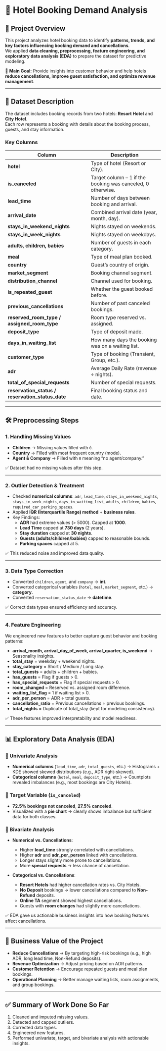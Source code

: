 # 🏨 Hotel Booking Demand Analysis

## 📌 Project Overview  
This project analyzes hotel booking data to identify **patterns, trends, and key factors influencing booking demand and cancellations**.  
We applied **data cleaning, preprocessing, feature engineering, and exploratory data analysis (EDA)** to prepare the dataset for predictive modeling.  

🎯 **Main Goal:** Provide insights into customer behavior and help hotels **reduce cancellations, improve guest satisfaction, and optimize revenue management**.  

---

## 📂 Dataset Description  
The dataset includes booking records from two hotels: **Resort Hotel** and **City Hotel**.  
Each row represents a booking with details about the booking process, guests, and stay information.  

### Key Columns  
| Column | Description |
|--------|-------------|
| **hotel** | Type of hotel (Resort or City). |
| **is_canceled** | Target column – 1 if the booking was canceled, 0 otherwise. |
| **lead_time** | Number of days between booking and arrival. |
| **arrival_date** | Combined arrival date (year, month, day). |
| **stays_in_weekend_nights** | Nights stayed on weekends. |
| **stays_in_week_nights** | Nights stayed on weekdays. |
| **adults, children, babies** | Number of guests in each category. |
| **meal** | Type of meal plan booked. |
| **country** | Guest’s country of origin. |
| **market_segment** | Booking channel segment. |
| **distribution_channel** | Channel used for booking. |
| **is_repeated_guest** | Whether the guest booked before. |
| **previous_cancellations** | Number of past canceled bookings. |
| **reserved_room_type / assigned_room_type** | Room type reserved vs. assigned. |
| **deposit_type** | Type of deposit made. |
| **days_in_waiting_list** | How many days the booking was on a waiting list. |
| **customer_type** | Type of booking (Transient, Group, etc.). |
| **adr** | Average Daily Rate (revenue ÷ nights). |
| **total_of_special_requests** | Number of special requests. |
| **reservation_status / reservation_status_date** | Final booking status and date. |

---

## 🛠 Preprocessing Steps  

### 1. Handling Missing Values  
- **Children** → Missing values filled with `0`.  
- **Country** → Filled with most frequent country (mode).  
- **Agent & Company** → Filled with `0` meaning “no agent/company.”  

✅ Dataset had no missing values after this step.

---

### 2. Outlier Detection & Treatment  
- Checked **numerical columns**: `adr`, `lead_time`, `stays_in_weekend_nights`, `stays_in_week_nights`, `days_in_waiting_list`, `adults`, `children`, `babies`, `required_car_parking_spaces`.  
- Applied **IQR (Interquartile Range) method** + **business rules**.  
- Key Findings:  
  - **ADR** had extreme values (> 5000). Capped at **1000**.  
  - **Lead Time** capped at **730 days** (2 years).  
  - **Stay duration** capped at **30 nights**.  
  - **Guests (adults/children/babies)** capped to reasonable bounds.  
  - **Parking spaces** capped at 5.  

✅ This reduced noise and improved data quality.

---

### 3. Data Type Correction  
- Converted `children`, `agent`, and `company` → **int**.  
- Converted categorical variables (`hotel`, `meal`, `market_segment`, etc.) → **category**.  
- Converted `reservation_status_date` → **datetime**.  

✅ Correct data types ensured efficiency and accuracy.

---

### 4. Feature Engineering  
We engineered new features to better capture guest behavior and booking patterns:  

- **arrival_month, arrival_day_of_week, arrival_quarter, is_weekend** → Seasonality insights.  
- **total_stay** = weekday + weekend nights.  
- **stay_category** = Short / Medium / Long stay.  
- **total_guests** = adults + children + babies.  
- **has_guests** = Flag if guests > 0.  
- **has_special_requests** = Flag if special requests > 0.  
- **room_changed** = Reserved vs. assigned room difference.  
- **waiting_list_flag** = 1 if waiting list > 0.  
- **adr_per_person** = ADR ÷ total guests.  
- **cancellation_ratio** = Previous cancellations ÷ previous bookings.  
- **total_nights** = Duplicate of total_stay (kept for modeling consistency).  

✅ These features improved interpretability and model readiness.

---

## 📊 Exploratory Data Analysis (EDA)  

### 🔹 Univariate Analysis  
- **Numerical columns** (`lead_time`, `adr`, `total_guests`, etc.) → Histograms + KDE showed skewed distributions (e.g., ADR right-skewed).  
- **Categorical columns** (`hotel`, `meal`, `deposit_type`, etc.) → Countplots revealed imbalances (e.g., most bookings are City Hotels).  

### 🔹 Target Variable (`is_canceled`)  
- **72.5% bookings not canceled**, **27.5% canceled**.  
- Visualized with a **pie chart** → clearly shows imbalance but sufficient data for both classes.  

### 🔹 Bivariate Analysis  
- **Numerical vs. Cancellations**:  
  - Higher **lead_time** strongly correlated with cancellations.  
  - Higher **adr** and **adr_per_person** linked with cancellations.  
  - Longer stays slightly more prone to cancellations.  
  - More **special requests** → less chance of cancellation.  

- **Categorical vs. Cancellations**:  
  - **Resort Hotels** had higher cancellation rates vs. City Hotels.  
  - **No Deposit** bookings → lower cancellations compared to **Non-Refund** deposits.  
  - **Online TA** segment showed highest cancellations.  
  - Guests with **room changes** had slightly more cancellations.  

✅ EDA gave us actionable business insights into how booking features affect cancellations.  

---

## 🚀 Business Value of the Project  
- **Reduce Cancellations** → By targeting high-risk bookings (e.g., high ADR, long lead time, Non-Refund deposits).  
- **Revenue Optimization** → Adjust pricing based on ADR patterns.  
- **Customer Retention** → Encourage repeated guests and meal plan bookings.  
- **Operational Planning** → Better manage waiting lists, room assignments, and group bookings.  

---

## ✅ Summary of Work Done So Far  
1. Cleaned and imputed missing values.  
2. Detected and capped outliers.  
3. Corrected data types.  
4. Engineered new features.  
5. Performed univariate, target, and bivariate analysis with actionable insights.  
